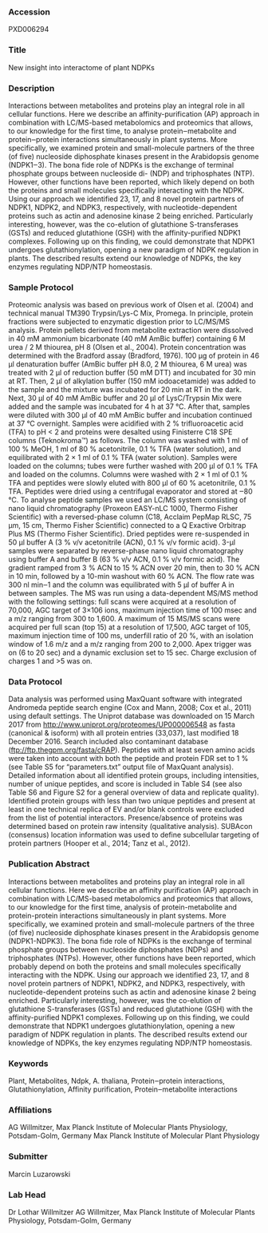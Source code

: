 ### Accession
PXD006294

### Title
New insight into interactome of plant NDPKs

### Description
Interactions between metabolites and proteins play an integral role in all cellular functions. Here we describe an affinity-purification (AP) approach in combination with LC/MS-based metabolomics and proteomics that allows, to our knowledge for the first time, to analyse protein‒metabolite and protein‒protein interactions simultaneously in plant systems. More specifically, we examined protein and small-molecule partners of the three (of five) nucleoside diphosphate kinases present in the Arabidopsis genome (NDPK1‒3). The bona fide role of NDPKs is the exchange of terminal phosphate groups between nucleoside di- (NDP) and triphosphates (NTP). However, other functions have been reported, which likely depend on both the proteins and small molecules specifically interacting with the NDPK. Using our approach we identified 23, 17, and 8 novel protein partners of NDPK1, NDPK2, and NDPK3, respectively, with nucleotide-dependent proteins such as actin and adenosine kinase 2 being enriched. Particularly interesting, however, was the co-elution of glutathione S-transferases (GSTs) and reduced glutathione (GSH) with the affinity-purified NDPK1 complexes. Following up on this finding, we could demonstrate that NDPK1 undergoes glutathionylation, opening a new paradigm of NDPK regulation in plants. The described results extend our knowledge of NDPKs, the key enzymes regulating NDP/NTP homeostasis.

### Sample Protocol
Proteomic analysis was based on previous work of Olsen et al. (2004) and technical manual TM390 Trypsin/Lys-C Mix, Promega. In principle, protein fractions were subjected to enzymatic digestion prior to LC/MS/MS analysis. Protein pellets derived from metabolite extraction were dissolved in 40 mM ammonium bicarbonate (40 mM AmBic buffer) containing 6 M urea / 2 M thiourea, pH 8 (Olsen et al., 2004). Protein concentration was determined with the Bradford assay (Bradford, 1976). 100 µg of protein in 46 µl denaturation buffer (AmBic buffer pH 8.0, 2 M thiourea, 6 M urea) was treated with 2 µl of reduction buffer (50 mM DTT) and incubated for 30 min at RT. Then, 2 µl of alkylation buffer (150 mM iodoacetamide) was added to the sample and the mixture was incubated for 20 min at RT in the dark. Next, 30 µl of 40 mM AmBic buffer and 20 µl of LysC/Trypsin Mix were added and the sample was incubated for 4 h at 37 °C. After that, samples were diluted with 300 µl of 40 mM AmBic buffer and incubation continued at 37 °C overnight.  Samples were acidified with 2 % trifluoroacetic acid (TFA) to pH < 2 and proteins were desalted using Finisterre C18 SPE columns (Teknokroma™) as follows. The column was washed with 1 ml of 100 % MeOH, 1 ml of 80 % acetonitrile, 0.1 % TFA (water solution), and equilibrated with 2 × 1 ml of 0.1 % TFA (water solution). Samples were loaded on the columns; tubes were further washed with 200 µl of 0.1 % TFA and loaded on the columns. Columns were washed with 2 × 1 ml of 0.1 % TFA and peptides were slowly eluted with 800 µl of 60 % acetonitrile, 0.1 % TFA. Peptides were dried using a centrifugal evaporator and stored at ‒80 °C. To analyse peptide samples we used an LC/MS system consisting of nano liquid chromatography (Proxeon EASY-nLC 1000, Thermo Fisher Scientific) with a reversed-phase column (C18, Acclaim PepMap RLSC, 75 µm, 15 cm, Thermo Fisher Scientific) connected to a Q Exactive Orbitrap Plus MS (Thermo Fisher Scientific).  Dried peptides were re-suspended in 50 µl buffer A (3 % v/v acetonitrile (ACN), 0.1 % v/v formic acid). 3-µl samples were separated by reverse-phase nano liquid chromatography using buffer A and buffer B (63 % v/v ACN, 0.1 % v/v formic acid). The gradient ramped from 3 % ACN to 15 % ACN over 20 min, then to 30 % ACN in 10 min, followed by a 10-min washout with 60 % ACN. The flow rate was 300 nl min‒1 and the column was equilibrated with 5 µl of buffer A in between samples. The MS was run using a data-dependent MS/MS method with the following settings: full scans were acquired at a resolution of 70,000, AGC target of 3×106 ions, maximum injection time of 100 msec and a m/z ranging from 300 to 1,600. A maximum of 15 MS/MS scans were acquired per full scan (top 15) at a resolution of 17,500, AGC target of 105, maximum injection time of 100 ms, underfill ratio of 20 %, with an isolation window of 1.6 m/z and a m/z ranging from 200 to 2,000. Apex trigger was on (6 to 20 sec) and a dynamic exclusion set to 15 sec. Charge exclusion of charges 1 and >5 was on.

### Data Protocol
Data analysis was performed using MaxQuant software with integrated Andromeda peptide search engine (Cox and Mann, 2008; Cox et al., 2011) using default settings. The Uniprot database was downloaded on 15 March 2017 from http://www.uniprot.org/proteomes/UP000006548  as fasta (canonical & isoform) with all protein entries (33,037), last modified 18 December 2016. Search included also contaminant database (ftp://ftp.thegpm.org/fasta/cRAP). Peptides with at least seven amino acids were taken into account with both the peptide and protein FDR set to 1 % (see Table S5 for “parameters.txt” output file of MaxQuant analysis). Detailed information about all identified protein groups, including intensities, number of unique peptides, and score is included in Table S4 (see also Table S6 and Figure S2 for a general overview of data and replicate quality). Identified protein groups with less than two unique peptides and present at least in one technical replica of EV and/or blank controls were excluded from the list of potential interactors. Presence/absence of proteins was determined based on protein raw intensity (qualitative analysis). SUBAcon (consensus) location information was used to define subcellular targeting of protein partners (Hooper et al., 2014; Tanz et al., 2012).

### Publication Abstract
Interactions between metabolites and proteins play an integral role in all cellular functions. Here we describe an affinity purification (AP) approach in combination with LC/MS-based metabolomics and proteomics that allows, to our knowledge for the first time, analysis of protein-metabolite and protein-protein interactions simultaneously in plant systems. More specifically, we examined protein and small-molecule partners of the three (of five) nucleoside diphosphate kinases present in the Arabidopsis genome (NDPK1-NDPK3). The bona fide role of NDPKs is the exchange of terminal phosphate groups between nucleoside diphosphates (NDPs) and triphosphates (NTPs). However, other functions have been reported, which probably depend on both the proteins and small molecules specifically interacting with the NDPK. Using our approach we identified 23, 17, and 8 novel protein partners of NDPK1, NDPK2, and NDPK3, respectively, with nucleotide-dependent proteins such as actin and adenosine kinase 2 being enriched. Particularly interesting, however, was the co-elution of glutathione S-transferases (GSTs) and reduced glutathione (GSH) with the affinity-purified NDPK1 complexes. Following up on this finding, we could demonstrate that NDPK1 undergoes glutathionylation, opening a new paradigm of NDPK regulation in plants. The described results extend our knowledge of NDPKs, the key enzymes regulating NDP/NTP homeostasis.

### Keywords
Plant, Metabolites, Ndpk, A. thaliana, Protein‒protein interactions, Glutathionylation, Affinity purification, Protein‒metabolite interactions

### Affiliations
AG Willmitzer, Max Planck Institute of Molecular Plants Physiology, Potsdam-Golm, Germany
Max Planck Institute of Molecular Plant Physiology

### Submitter
Marcin Luzarowski

### Lab Head
Dr Lothar Willmitzer
AG Willmitzer, Max Planck Institute of Molecular Plants Physiology, Potsdam-Golm, Germany


